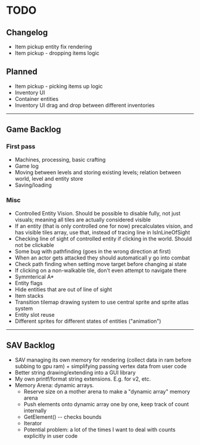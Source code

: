 # TODO

## Changelog

- Item pickup entity fix rendering
- Item pickup - dropping items logic

## Planned

- Item pickup - picking items up logic
- Inventory UI
- Container entities
- Inventory UI drag and drop between different inventories

-----------------------

## Game Backlog

### First pass

- Machines, processing, basic crafting
- Game log
- Moving between levels and storing existing levels; relation between world, level and entity store
- Saving/loading

### Misc

- Controlled Entity Vision. Should be possible to disable fully, not just visuals; meaning all tiles are actually considered visible
- If an entity (that is only controlled one for now) precalculates vision, and has visible tiles array, use that, instead of tracing line in IsInLineOfSight
- Checking line of sight of controlled entity if clicking in the world. Should not be clickable
- Some bug with pathfinding (goes in the wrong direction at first)
- When an actor gets attacked they should automaticall y go into combat
- Check path finding when setting move target before changing ai state
- If clicking on a non-walkable tile, don't even attempt to navigate there
- Symmterical A*
- Entity flags
- Hide entities that are out of line of sight
- Item stacks
- Transition tilemap drawing system to use central sprite and sprite atlas system
- Entity slot reuse
- Different sprites for different states of entities ("animation")

------------------------

## SAV Backlog

- SAV managing its own memory for rendering (collect data in ram before subbing to gpu ram) + simplifying passing vertex data from user code
- Better string drawing/extending into a GUI library
- My own printf/format string extensions. E.g. for v2, etc.
- Memory Arena: dynamic arrays.
  - Reserve size on a mother arena to make a "dynamic array" memory arena
  - Push elements onto dynamic array one by one, keep track of count internally
  - GetElement() -- checks bounds
  - Iterator
  - Potential problem: a lot of the times I want to deal with counts explicitly in user code
